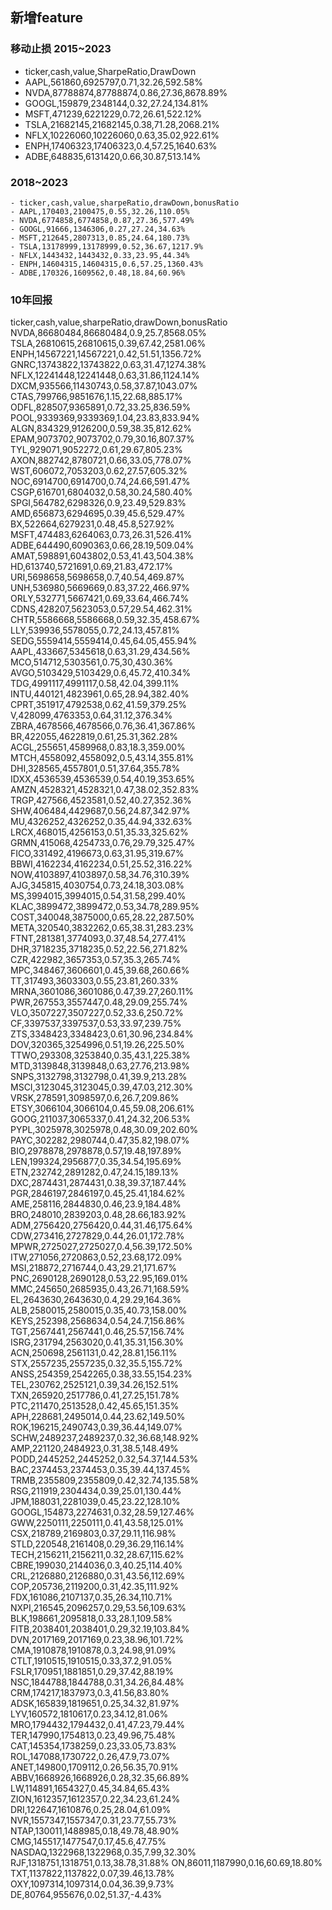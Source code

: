 ## 新增feature
### 移动止损 2015~2023
  - ticker,cash,value,SharpeRatio,DrawDown
  - AAPL,561860,6925797,0.71,32.26,592.58%
  - NVDA,87788874,87788874,0.86,27.36,8678.89%
  - GOOGL,159879,2348144,0.32,27.24,134.81%
  - MSFT,471239,6221229,0.72,26.61,522.12%
  - TSLA,21682145,21682145,0.38,71.28,2068.21%
  - NFLX,10226060,10226060,0.63,35.02,922.61%
  - ENPH,17406323,17406323,0.4,57.25,1640.63%
  - ADBE,648835,6131420,0.66,30.87,513.14%
### 2018~2023
    - ticker,cash,value,sharpeRatio,drawDown,bonusRatio
    - AAPL,170403,2100475,0.55,32.26,110.05%
    - NVDA,6774858,6774858,0.87,27.36,577.49%
    - GOOGL,91666,1346306,0.27,27.24,34.63%
    - MSFT,212645,2807313,0.85,24.64,180.73%
    - TSLA,13178999,13178999,0.52,36.67,1217.9%
    - NFLX,1443432,1443432,0.33,23.95,44.34%
    - ENPH,14604315,14604315,0.6,57.25,1360.43%
    - ADBE,170326,1609562,0.48,18.84,60.96%
### 10年回报
ticker,cash,value,sharpeRatio,drawDown,bonusRatio
NVDA,86680484,86680484,0.9,25.7,8568.05%
TSLA,26810615,26810615,0.39,67.42,2581.06%
ENPH,14567221,14567221,0.42,51.51,1356.72%
GNRC,13743822,13743822,0.63,31.47,1274.38%
NFLX,12241448,12241448,0.63,31.86,1124.14%
DXCM,935566,11430743,0.58,37.87,1043.07%
CTAS,799766,9851676,1.15,22.68,885.17%
ODFL,828507,9365891,0.72,33.25,836.59%
POOL,9339369,9339369,1.04,23.83,833.94%
ALGN,834329,9126200,0.59,38.35,812.62%
EPAM,9073702,9073702,0.79,30.16,807.37%
TYL,929071,9052272,0.61,29.67,805.23%
AXON,882742,8780721,0.66,33.05,778.07%
WST,606072,7053203,0.62,27.57,605.32%
NOC,6914700,6914700,0.74,24.66,591.47%
CSGP,616701,6804032,0.58,30.24,580.40%
SPGI,564782,6298326,0.9,23.49,529.83%
AMD,656873,6294695,0.39,45.6,529.47%
BX,522664,6279231,0.48,45.8,527.92%
MSFT,474483,6264063,0.73,26.31,526.41%
ADBE,644490,6090363,0.66,28.19,509.04%
AMAT,598891,6043802,0.53,41.43,504.38%
HD,613740,5721691,0.69,21.83,472.17%
URI,5698658,5698658,0.7,40.54,469.87%
UNH,536980,5669669,0.83,37.22,466.97%
ORLY,532771,5667421,0.69,33.64,466.74%
CDNS,428207,5623053,0.57,29.54,462.31%
CHTR,5586668,5586668,0.59,32.35,458.67%
LLY,539936,5578055,0.72,24.13,457.81%
SEDG,5559414,5559414,0.45,64.05,455.94%
AAPL,433667,5345618,0.63,31.29,434.56%
MCO,514712,5303561,0.75,30,430.36%
AVGO,5103429,5103429,0.6,45.72,410.34%
TDG,4991117,4991117,0.58,42.04,399.11%
INTU,440121,4823961,0.65,28.94,382.40%
CPRT,351917,4792538,0.62,41.59,379.25%
V,428099,4763353,0.64,31.12,376.34%
ZBRA,4678566,4678566,0.76,36.41,367.86%
BR,422055,4622819,0.61,25.31,362.28%
ACGL,255651,4589968,0.83,18.3,359.00%
MTCH,4558092,4558092,0.5,43.14,355.81%
DHI,328565,4557801,0.51,37.64,355.78%
IDXX,4536539,4536539,0.54,40.19,353.65%
AMZN,4528321,4528321,0.47,38.02,352.83%
TRGP,427566,4523581,0.52,40.27,352.36%
SHW,406484,4429687,0.56,24.87,342.97%
MU,4326252,4326252,0.35,44.94,332.63%
LRCX,468015,4256153,0.51,35.33,325.62%
GRMN,415068,4254733,0.76,29.79,325.47%
FICO,331492,4196673,0.63,31.95,319.67%
BBWI,4162234,4162234,0.51,25.52,316.22%
NOW,4103897,4103897,0.58,34.76,310.39%
AJG,345815,4030754,0.73,24.18,303.08%
MS,3994015,3994015,0.54,31.58,299.40%
KLAC,3899472,3899472,0.53,34.78,289.95%
COST,340048,3875000,0.65,28.22,287.50%
META,320540,3832262,0.65,38.31,283.23%
FTNT,281381,3774093,0.37,48.54,277.41%
DHR,3718235,3718235,0.52,22.56,271.82%
CZR,422982,3657353,0.57,35.3,265.74%
MPC,348467,3606601,0.45,39.68,260.66%
TT,317493,3603303,0.55,23.81,260.33%
MRNA,3601086,3601086,0.47,39.27,260.11%
PWR,267553,3557447,0.48,29.09,255.74%
VLO,3507227,3507227,0.52,33.6,250.72%
CF,3397537,3397537,0.53,33.97,239.75%
ZTS,3348423,3348423,0.61,30.96,234.84%
DOV,320365,3254996,0.51,19.26,225.50%
TTWO,293308,3253840,0.35,43.1,225.38%
MTD,3139848,3139848,0.63,27.76,213.98%
SNPS,3132798,3132798,0.41,39.9,213.28%
MSCI,3123045,3123045,0.39,47.03,212.30%
VRSK,278591,3098597,0.6,26.7,209.86%
ETSY,3066104,3066104,0.45,59.08,206.61%
GOOG,211037,3065337,0.41,24.32,206.53%
PYPL,3025978,3025978,0.48,30.09,202.60%
PAYC,302282,2980744,0.47,35.82,198.07%
BIO,2978878,2978878,0.57,19.48,197.89%
LEN,199324,2956877,0.35,34.54,195.69%
ETN,232742,2891282,0.47,24.15,189.13%
DXC,2874431,2874431,0.38,39.37,187.44%
PGR,2846197,2846197,0.45,25.41,184.62%
AME,258116,2844830,0.46,23.9,184.48%
BRO,248010,2839203,0.48,28.66,183.92%
ADM,2756420,2756420,0.44,31.46,175.64%
CDW,273416,2727829,0.44,26.01,172.78%
MPWR,2725027,2725027,0.4,56.39,172.50%
ITW,271056,2720863,0.52,23.68,172.09%
MSI,218872,2716744,0.43,29.21,171.67%
PNC,2690128,2690128,0.53,22.95,169.01%
MMC,245650,2685935,0.43,26.71,168.59%
EL,2643630,2643630,0.4,29.29,164.36%
ALB,2580015,2580015,0.35,40.73,158.00%
KEYS,252398,2568634,0.54,24.7,156.86%
TGT,2567441,2567441,0.46,25.57,156.74%
ISRG,231794,2563020,0.41,35.31,156.30%
ACN,250698,2561131,0.42,28.81,156.11%
STX,2557235,2557235,0.32,35.5,155.72%
ANSS,254359,2542265,0.38,33.55,154.23%
TEL,230762,2525121,0.39,34.26,152.51%
TXN,265920,2517786,0.41,27.25,151.78%
PTC,211470,2513528,0.42,45.65,151.35%
APH,228681,2495014,0.44,23.62,149.50%
ROK,196215,2490743,0.39,36.44,149.07%
SCHW,2489237,2489237,0.32,36.68,148.92%
AMP,221120,2484923,0.31,38.5,148.49%
PODD,2445252,2445252,0.32,54.37,144.53%
BAC,2374453,2374453,0.35,39.44,137.45%
TRMB,2355809,2355809,0.42,32.74,135.58%
RSG,211919,2304434,0.39,25.01,130.44%
JPM,188031,2281039,0.45,23.22,128.10%
GOOGL,154873,2274631,0.32,28.59,127.46%
GWW,2250111,2250111,0.41,43.58,125.01%
CSX,218789,2169803,0.37,29.11,116.98%
STLD,220548,2161408,0.29,36.29,116.14%
TECH,2156211,2156211,0.32,28.67,115.62%
CBRE,199030,2144036,0.3,40.25,114.40%
CRL,2126880,2126880,0.31,43.56,112.69%
COP,205736,2119200,0.31,42.35,111.92%
FDX,161086,2107137,0.35,26.34,110.71%
NXPI,216545,2096257,0.29,53.56,109.63%
BLK,198661,2095818,0.33,28.1,109.58%
FITB,2038401,2038401,0.29,32.19,103.84%
DVN,2017169,2017169,0.23,38.96,101.72%
CMA,1910878,1910878,0.3,24.98,91.09%
CTLT,1910515,1910515,0.33,37.2,91.05%
FSLR,170951,1881851,0.29,37.42,88.19%
NSC,1844788,1844788,0.31,34.26,84.48%
CRM,174217,1837973,0.3,41.56,83.80%
ADSK,165839,1819651,0.25,34.32,81.97%
LYV,160572,1810617,0.23,34.12,81.06%
MRO,1794432,1794432,0.41,47.23,79.44%
TER,147990,1754813,0.23,49.96,75.48%
CAT,145354,1738259,0.23,33.05,73.83%
ROL,147088,1730722,0.26,47.9,73.07%
ANET,149800,1709112,0.26,56.35,70.91%
ABBV,1668926,1668926,0.28,32.35,66.89%
LW,114891,1654327,0.45,34.84,65.43%
ZION,1612357,1612357,0.22,34.23,61.24%
DRI,122647,1610876,0.25,28.04,61.09%
NVR,1557347,1557347,0.31,23.77,55.73%
NTAP,130011,1488985,0.18,49.78,48.90%
CMG,145517,1477547,0.17,45.6,47.75%
NASDAQ,1322968,1322968,0.35,7.99,32.30%
RJF,1318751,1318751,0.13,38.78,31.88%
ON,86011,1187990,0.16,60.69,18.80%
TXT,1137822,1137822,0.07,39.46,13.78%
OXY,1097314,1097314,0.04,36.39,9.73%
DE,80764,955676,0.02,51.37,-4.43%